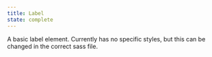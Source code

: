 ```yaml
---
title: Label
state: complete
---
```

A basic label element.  Currently has no specific styles, but this can be changed in the correct sass file.
